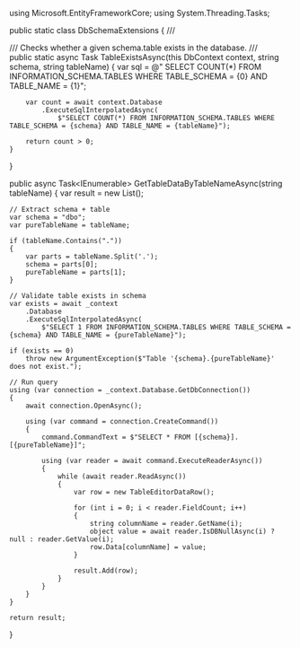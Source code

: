 using Microsoft.EntityFrameworkCore;
using System.Threading.Tasks;

public static class DbSchemaExtensions
{
    /// <summary>
    /// Checks whether a given schema.table exists in the database.
    /// </summary>
    public static async Task<bool> TableExistsAsync(this DbContext context, string schema, string tableName)
    {
        var sql = @"
            SELECT COUNT(*) 
            FROM INFORMATION_SCHEMA.TABLES 
            WHERE TABLE_SCHEMA = {0} AND TABLE_NAME = {1}";

        var count = await context.Database
            .ExecuteSqlInterpolatedAsync(
                $"SELECT COUNT(*) FROM INFORMATION_SCHEMA.TABLES WHERE TABLE_SCHEMA = {schema} AND TABLE_NAME = {tableName}");

        return count > 0;
    }
}




public async Task<IEnumerable<TableEditorDataRow>> GetTableDataByTableNameAsync(string tableName)
{
    var result = new List<TableEditorDataRow>();

    // Extract schema + table
    var schema = "dbo"; 
    var pureTableName = tableName;

    if (tableName.Contains("."))
    {
        var parts = tableName.Split('.');
        schema = parts[0];
        pureTableName = parts[1];
    }

    // Validate table exists in schema
    var exists = await _context
        .Database
        .ExecuteSqlInterpolatedAsync(
            $"SELECT 1 FROM INFORMATION_SCHEMA.TABLES WHERE TABLE_SCHEMA = {schema} AND TABLE_NAME = {pureTableName}");

    if (exists == 0)
        throw new ArgumentException($"Table '{schema}.{pureTableName}' does not exist.");

    // Run query
    using (var connection = _context.Database.GetDbConnection())
    {
        await connection.OpenAsync();

        using (var command = connection.CreateCommand())
        {
            command.CommandText = $"SELECT * FROM [{schema}].[{pureTableName}]";

            using (var reader = await command.ExecuteReaderAsync())
            {
                while (await reader.ReadAsync())
                {
                    var row = new TableEditorDataRow();

                    for (int i = 0; i < reader.FieldCount; i++)
                    {
                        string columnName = reader.GetName(i);
                        object value = await reader.IsDBNullAsync(i) ? null : reader.GetValue(i);
                        row.Data[columnName] = value;
                    }

                    result.Add(row);
                }
            }
        }
    }

    return result;
}